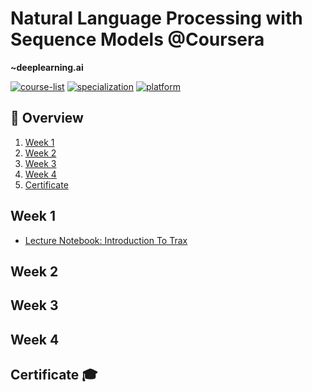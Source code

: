 # Natural Language Processing with Sequence Models @Coursera

__~deeplearning.ai__

[![course-list](https://img.shields.io/badge/also%20see-Coursera%20Courses-1f72ff.svg)](https://github.com/anishLearnsToCode/course-list)
[![specialization](https://img.shields.io/badge/specialization-Natural%20Language%20Procesing-1f72ff.svg)](https://github.com/anishLearnsToCode/nlp-deeplearning-ai)
[![platform](https://img.shields.io/badge/platform-Coursera-1f008f.svg)](https://www.coursera.org/learn/sequence-models-in-nlp)

## 📖 Overview
1. [Week 1](#week-1)
1. [Week 2](#week-2)
1. [Week 3](#week-3)
1. [Week 4](#week-4)
1. [Certificate](#certificate-)

## Week 1 
- [Lecture Notebook: Introduction To Trax]()

## Week 2

## Week 3

## Week 4

## Certificate 🎓
